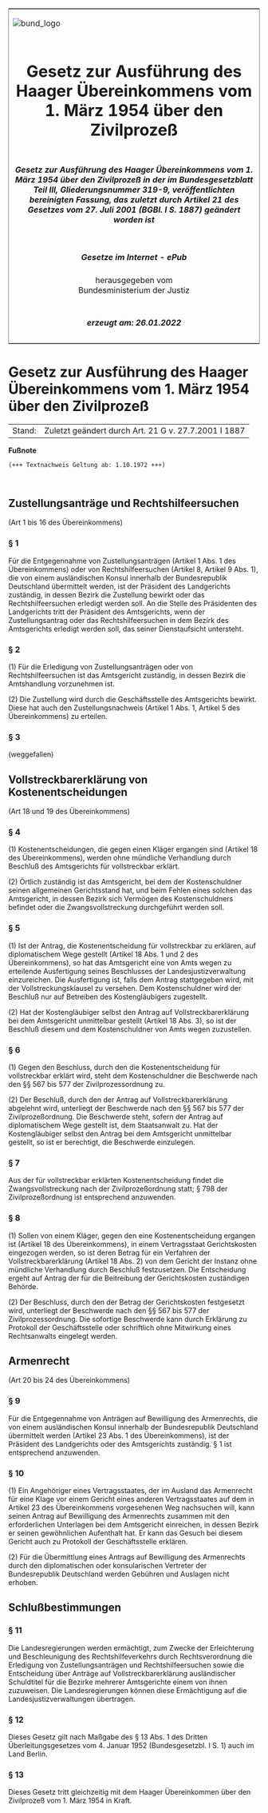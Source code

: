 <span id="DECKBLATT.html"></span>

<table border="0" frame="border" width="100%">

<tr valign="top">

<td align="left">

![bund\_logo](BfJ_2021_Web_de_de.gif)

</td>

<td align="right">

 

</td>

</tr>

<tr align="center" valign="middle">

<td colspan="2">

# Gesetz zur Ausführung des Haager Übereinkommens vom 1. März 1954 über den Zivilprozeß

</td>

</tr>

<tr align="center" valign="middle">

<td colspan="2">

##### Gesetz zur Ausführung des Haager Übereinkommens vom 1. März 1954 über den Zivilprozeß in der im Bundesgesetzblatt Teil III, Gliederungsnummer 319-9, veröffentlichten bereinigten Fassung, das zuletzt durch Artikel 21 des Gesetzes vom 27. Juli 2001 (BGBl. I S. 1887) geändert worden ist

</td>

</tr>

<tr align="center" valign="middle">

<td colspan="2">

  
  

##### Gesetze im Internet - ePub  
  
herausgegeben vom  
Bundesministerium der Justiz

</td>

</tr>

<tr align="center" valign="bottom">

<td colspan="2">

  
  

##### erzeugt am: 26.01.2022

</td>

</tr>

</table>

<span id="BJNR009390958.html"></span>

# Gesetz zur Ausführung des Haager Übereinkommens vom 1. März 1954 über den Zivilprozeß

<div>

<div class="jnhtml">

|        |                                                      |
| ------ | ---------------------------------------------------- |
| Stand: | Zuletzt geändert durch Art. 21 G v. 27.7.2001 I 1887 |

</div>

</div>

<div>

  
**Fußnote**

<div class="jnhtml">

<div>

<div class="jurAbsatz">

  

``` 
(+++ Textnachweis Geltung ab: 1.10.1972 +++)

 
```

</div>

</div>

</div>

</div>

<span id="BJNR009390958BJNG000100306.html"></span>

## Zustellungsanträge und Rechtshilfeersuchen  
  
(Art 1 bis 16 des Übereinkommens)

<span id="BJNR009390958BJNE000500306.html"></span>

### § 1  

<div>

<div class="jnhtml">

<div>

<div class="jurAbsatz">

Für die Entgegennahme von Zustellungsanträgen (Artikel 1 Abs. 1 des
Übereinkommens) oder von Rechtshilfeersuchen (Artikel 8, Artikel 9 Abs.
1), die von einem ausländischen Konsul innerhalb der Bundesrepublik
Deutschland übermittelt werden, ist der Präsident des Landgerichts
zuständig, in dessen Bezirk die Zustellung bewirkt oder das
Rechtshilfeersuchen erledigt werden soll. An die Stelle des Präsidenten
des Landgerichts tritt der Präsident des Amtsgerichts, wenn der
Zustellungsantrag oder das Rechtshilfeersuchen in dem Bezirk des
Amtsgerichts erledigt werden soll, das seiner Dienstaufsicht untersteht.

</div>

</div>

</div>

</div>

<span id="BJNR009390958BJNE000600306.html"></span>

### § 2  

<div>

<div class="jnhtml">

<div>

<div class="jurAbsatz">

(1) Für die Erledigung von Zustellungsanträgen oder von
Rechtshilfeersuchen ist das Amtsgericht zuständig, in dessen Bezirk die
Amtshandlung vorzunehmen ist.

</div>

<div class="jurAbsatz">

(2) Die Zustellung wird durch die Geschäftsstelle des Amtsgerichts
bewirkt. Diese hat auch den Zustellungsnachweis (Artikel 1 Abs. 1,
Artikel 5 des Übereinkommens) zu erteilen.

</div>

</div>

</div>

</div>

<span id="BJNR009390958BJNE000701311.html"></span>

### § 3  

<div>

<div class="jnhtml">

<div>

<div class="jurAbsatz">

(weggefallen)

</div>

</div>

</div>

</div>

<span id="BJNR009390958BJNG000200306.html"></span>

## Vollstreckbarerklärung von Kostenentscheidungen  
  
(Art 18 und 19 des Übereinkommens)

<span id="BJNR009390958BJNE000800306.html"></span>

### § 4  

<div>

<div class="jnhtml">

<div>

<div class="jurAbsatz">

(1) Kostenentscheidungen, die gegen einen Kläger ergangen sind (Artikel
18 des Übereinkommens), werden ohne mündliche Verhandlung durch Beschluß
des Amtsgerichts für vollstreckbar erklärt.

</div>

<div class="jurAbsatz">

(2) Örtlich zuständig ist das Amtsgericht, bei dem der Kostenschuldner
seinen allgemeinen Gerichtsstand hat, und beim Fehlen eines solchen das
Amtsgericht, in dessen Bezirk sich Vermögen des Kostenschuldners
befindet oder die Zwangsvollstreckung durchgeführt werden soll.

</div>

</div>

</div>

</div>

<span id="BJNR009390958BJNE000900306.html"></span>

### § 5  

<div>

<div class="jnhtml">

<div>

<div class="jurAbsatz">

(1) Ist der Antrag, die Kostenentscheidung für vollstreckbar zu
erklären, auf diplomatischem Wege gestellt (Artikel 18 Abs. 1 und 2 des
Übereinkommens), so hat das Amtsgericht eine von Amts wegen zu
erteilende Ausfertigung seines Beschlusses der Landesjustizverwaltung
einzureichen. Die Ausfertigung ist, falls dem Antrag stattgegeben wird,
mit der Vollstreckungsklausel zu versehen. Dem Kostenschuldner wird der
Beschluß nur auf Betreiben des Kostengläubigers zugestellt.

</div>

<div class="jurAbsatz">

(2) Hat der Kostengläubiger selbst den Antrag auf Vollstreckbarerklärung
bei dem Amtsgericht unmittelbar gestellt (Artikel 18 Abs. 3), so ist der
Beschluß diesem und dem Kostenschuldner von Amts wegen zuzustellen.

</div>

</div>

</div>

</div>

<span id="BJNR009390958BJNE001001310.html"></span>

### § 6  

<div>

<div class="jnhtml">

<div>

<div class="jurAbsatz">

(1) Gegen den Beschluss, durch den die Kostenentscheidung für
vollstreckbar erklärt wird, steht dem Kostenschuldner die Beschwerde
nach den §§ 567 bis 577 der Zivilprozessordnung zu.

</div>

<div class="jurAbsatz">

(2) Der Beschluß, durch den der Antrag auf Vollstreckbarerklärung
abgelehnt wird, unterliegt der Beschwerde nach den §§ 567 bis 577 der
Zivilprozeßordnung. Die Beschwerde steht, sofern der Antrag auf
diplomatischem Wege gestellt ist, dem Staatsanwalt zu. Hat der
Kostengläubiger selbst den Antrag bei dem Amtsgericht unmittelbar
gestellt, so ist er berechtigt, die Beschwerde einzulegen.

</div>

</div>

</div>

</div>

<span id="BJNR009390958BJNE001100306.html"></span>

### § 7  

<div>

<div class="jnhtml">

<div>

<div class="jurAbsatz">

Aus der für vollstreckbar erklärten Kostenentscheidung findet die
Zwangsvollstreckung nach der Zivilprozeßordnung statt; § 798 der
Zivilprozeßordnung ist entsprechend anzuwenden.

</div>

</div>

</div>

</div>

<span id="BJNR009390958BJNE001202310.html"></span>

### § 8  

<div>

<div class="jnhtml">

<div>

<div class="jurAbsatz">

(1) Sollen von einem Kläger, gegen den eine Kostenentscheidung ergangen
ist (Artikel 18 des Übereinkommens), in einem Vertragsstaat
Gerichtskosten eingezogen werden, so ist deren Betrag für ein Verfahren
der Vollstreckbarerklärung (Artikel 18 Abs. 2) von dem Gericht der
Instanz ohne mündliche Verhandlung durch Beschluß festzusetzen. Die
Entscheidung ergeht auf Antrag der für die Beitreibung der
Gerichtskosten zuständigen Behörde.

</div>

<div class="jurAbsatz">

(2) Der Beschluss, durch den der Betrag der Gerichtskosten festgesetzt
wird, unterliegt der Beschwerde nach den §§ 567 bis 577 der
Zivilprozessordnung. Die sofortige Beschwerde kann durch Erklärung zu
Protokoll der Geschäftsstelle oder schriftlich ohne Mitwirkung eines
Rechtsanwalts eingelegt werden.

</div>

</div>

</div>

</div>

<span id="BJNR009390958BJNG000300306.html"></span>

## Armenrecht  
(Art 20 bis 24 des Übereinkommens)

<span id="BJNR009390958BJNE001300306.html"></span>

### § 9  

<div>

<div class="jnhtml">

<div>

<div class="jurAbsatz">

Für die Entgegennahme von Anträgen auf Bewilligung des Armenrechts, die
von einem ausländischen Konsul innerhalb der Bundesrepublik Deutschland
übermittelt werden (Artikel 23 Abs. 1 des Übereinkommens), ist der
Präsident des Landgerichts oder des Amtsgerichts zuständig. § 1 ist
entsprechend anzuwenden.

</div>

</div>

</div>

</div>

<span id="BJNR009390958BJNE001400306.html"></span>

### § 10  

<div>

<div class="jnhtml">

<div>

<div class="jurAbsatz">

(1) Ein Angehöriger eines Vertragsstaates, der im Ausland das Armenrecht
für eine Klage vor einem Gericht eines anderen Vertragsstaates auf dem
in Artikel 23 des Übereinkommens vorgesehenen Weg nachsuchen will, kann
seinen Antrag auf Bewilligung des Armenrechts zusammen mit den
erforderlichen Unterlagen bei dem Amtsgericht einreichen, in dessen
Bezirk er seinen gewöhnlichen Aufenthalt hat. Er kann das Gesuch bei
diesem Gericht auch zu Protokoll der Geschäftsstelle erklären.

</div>

<div class="jurAbsatz">

(2) Für die Übermittlung eines Antrags auf Bewilligung des Armenrechts
durch den diplomatischen oder konsularischen Vertreter der
Bundesrepublik Deutschland werden Gebühren und Auslagen nicht erhoben.

</div>

</div>

</div>

</div>

<span id="BJNR009390958BJNG000400306.html"></span>

## Schlußbestimmungen  

<span id="BJNR009390958BJNE001500306.html"></span>

### § 11  

<div>

<div class="jnhtml">

<div>

<div class="jurAbsatz">

Die Landesregierungen werden ermächtigt, zum Zwecke der Erleichterung
und Beschleunigung des Rechtshilfeverkehrs durch Rechtsverordnung die
Erledigung von Zustellungsanträgen und Rechtshilfeersuchen sowie die
Entscheidung über Anträge auf Vollstreckbarerklärung ausländischer
Schuldtitel für die Bezirke mehrerer Amtsgerichte einem von ihnen
zuzuweisen. Die Landesregierungen können diese Ermächtigung auf die
Landesjustizverwaltungen übertragen.

</div>

</div>

</div>

</div>

<span id="BJNR009390958BJNE001600306.html"></span>

### § 12  

<div>

<div class="jnhtml">

<div>

<div class="jurAbsatz">

Dieses Gesetz gilt nach Maßgabe des § 13 Abs. 1 des Dritten
Überleitungsgesetzes vom 4. Januar 1952 (Bundesgesetzbl. I S. 1) auch
im Land Berlin.

</div>

</div>

</div>

</div>

<span id="BJNR009390958BJNE001700306.html"></span>

### § 13  

<div>

<div class="jnhtml">

<div>

<div class="jurAbsatz">

Dieses Gesetz tritt gleichzeitig mit dem Haager Übereinkommen über den
Zivilprozeß vom 1. März 1954 in Kraft.

</div>

</div>

</div>

</div>
